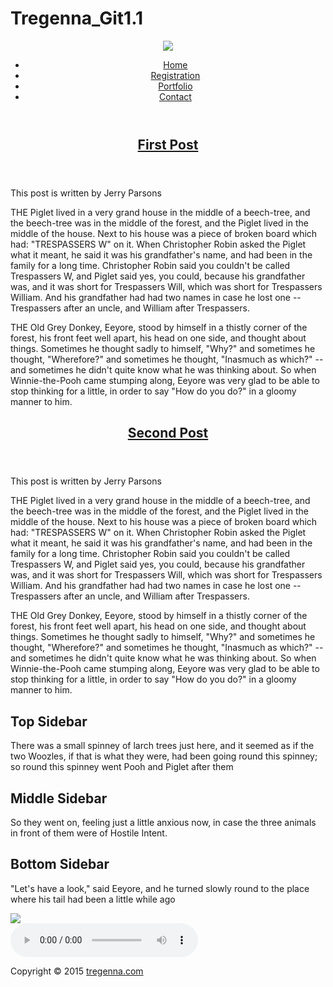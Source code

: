 # Tregenna_Git1.1
<!--this is just a branch and I don't need to stress too much about f*&^ing with the Master--!>

<!DOCTYPE html>
<html lang="en">

<head>
	<title>HTML5/CSS3 Responsive Theme</title>
	<meta charset="utf-8" />
	
	<link rel="stylesheet" href="style.css" type="text/css" />
	<meta name="viewport" content="width=device-width, initial-scale=1.0">
	
</head>

<body class="body">
	
	<header class="mainHeader">
		<img src="images/pooh.gif">
		<nav><ul>
			<li class="active"><a href="#">Home</a></li>
			<li><a href="#">Registration</a></li>
			<li><a href="#">Portfolio</a></li>
			<li><a href="#">Contact</a></li>
		
		</ul></nav>
	
	</header>
	
	<div class="mainContent">
		<div class="content">
			<article class="topcontent">
				<header>
					<h2><a href="#" title="First post">First Post</a></h2>
				</header>
				
				<footer>
					<p class="post-info">This post is written by Jerry Parsons</p>
				</footer>
				
				<content>
					<p>THE Piglet lived in a very grand house in the middle of a beech-tree, and the beech-tree was in the middle of the forest, and the Piglet lived in the middle of the house. Next to his house was a piece of broken board which had: "TRESPASSERS W" on it. When Christopher Robin asked the Piglet what it meant, he said it was his grandfather's name, and had been in the family for a long time. Christopher Robin said you couldn't be called Trespassers W, and Piglet said yes, you could, because his grandfather was, and it was short for Trespassers Will, which was short for Trespassers William. And his grandfather had had two names in case he lost one -- Trespassers after an uncle, and William after Trespassers.</p>
					<p>THE Old Grey Donkey, Eeyore, stood by himself in a thistly corner of the forest, his front feet well apart, his head on one side, and thought about things. Sometimes he thought sadly to himself, "Why?" and sometimes he thought, "Wherefore?" and sometimes he thought, "Inasmuch as which?" -- and sometimes he didn't quite know what he was thinking about. So when Winnie-the-Pooh came stumping along, Eeyore was very glad to be able to stop thinking for a little, in order to say "How do you do?" in a gloomy manner to him. </p>
				</content>
			</article>

			<article class="bottomcontent">
				<header>
					<h2><a href="#" title="Second post">Second Post</a></h2>
				</header>
				
				<footer>
					<p class="post-info">This post is written by Jerry Parsons</p>
				</footer>
				
				<content>
					<p>THE Piglet lived in a very grand house in the middle of a beech-tree, and the beech-tree was in the middle of the forest, and the Piglet lived in the middle of the house. Next to his house was a piece of broken board which had: "TRESPASSERS W" on it. When Christopher Robin asked the Piglet what it meant, he said it was his grandfather's name, and had been in the family for a long time. Christopher Robin said you couldn't be called Trespassers W, and Piglet said yes, you could, because his grandfather was, and it was short for Trespassers Will, which was short for Trespassers William. And his grandfather had had two names in case he lost one -- Trespassers after an uncle, and William after Trespassers.</p>
					<p>THE Old Grey Donkey, Eeyore, stood by himself in a thistly corner of the forest, his front feet well apart, his head on one side, and thought about things. Sometimes he thought sadly to himself, "Why?" and sometimes he thought, "Wherefore?" and sometimes he thought, "Inasmuch as which?" -- and sometimes he didn't quite know what he was thinking about. So when Winnie-the-Pooh came stumping along, Eeyore was very glad to be able to stop thinking for a little, in order to say "How do you do?" in a gloomy manner to him. </p>
				</content>
			</article>

		</div>
		
		<aside class="top-sidebar">
			<article>
				<h2>Top Sidebar</h2>
				<p>There was a small spinney of larch trees just here, and it seemed as if the two Woozles, if that is what they were, had been going round this spinney; so round this spinney went Pooh and Piglet after them</p>
			</article>
		</aside>
		
		<aside class="middle-sidebar">
			<article>
				<h2>Middle Sidebar</h2>
				<p>So they went on, feeling just a little anxious now, in case the three animals in front of them were of Hostile Intent. </p>
			</article>
		</aside>
		
		<aside class="bottom-sidebar">
			<article>
				<h2>Bottom Sidebar</h2>
				<p>"Let's have a look," said Eeyore, and he turned slowly round to the place where his tail had been a little while ago </p>
			</article>
		</aside>

		<aside>
				<img id="myPhoto" src="images2/honey.jpg">

		</aside>

		<audio class="song" controls>
			<source src="audio/hohey.mp3" type="audio/mpeg">
		</audio>

		<footer class="mainFooter">
			<p> Copyright &copy; 2015 <a href="#" title="Tregenna">tregenna.com</a></p>
		</footer>
	
	</div>
	
	<script src="slideshow.js"></script>
	
</body 



</html>

 

